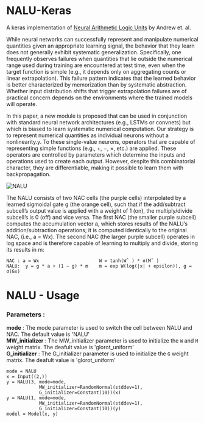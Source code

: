 # NALU-Keras
A keras implementation of [Neural Arithmetic Logic Units](https://arxiv.org/pdf/1808.00508.pdf) by Andrew et. al.

While neural networks can successfully represent and manipulate numerical quantities given an
appropriate learning signal, the behavior that they learn does not generally exhibit systematic generalization. Specifically, one frequently observes failures when quantities that lie outside the
numerical range used during training are encountered at test time, even when the target function
is simple (e.g., it depends only on aggregating counts or linear extrapolation). This failure pattern
indicates that the learned behavior is better characterized by memorization than by systematic abstraction.
Whether input distribution shifts that trigger extrapolation failures are of practical concern
depends on the environments where the trained models will operate.

In this paper, a new module is proposed that can be used in conjunction with standard neural network
architectures (e.g., LSTMs or convnets) but which is biased to learn systematic numerical computation.
Our strategy is to represent numerical quantities as individual neurons without a nonlinearity.y. To these
single-value neurons, operators that are capable of representing simple functions (e.g., +,
−, ×, etc.) are applied. These operators are controlled by parameters which determine the inputs and operations
used to create each output. However, despite this combinatorial character, they are differentiable,
making it possible to learn them with backpropagation. 

![NALU](nalu.png)

The NALU consists of two NAC cells (the purple cells) interpolated by a learned sigmoidal gate
g (the orange cell), such that if the add/subtract subcell’s output value is applied with a weight of
1 (on), the multiply/divide subcell’s is 0 (off) and vice versa. The first NAC (the smaller purple
subcell) computes the accumulation vector a, which stores results of the NALU’s addition/subtraction
operations; it is computed identically to the original NAC, (i.e., a = Wx). The second NAC (the
larger purple subcell) operates in log space and is therefore capable of learning to multiply and divide,
storing its results in m:
```
NAC : a = Wx                      W = tanh(Wˆ ) * σ(Mˆ )
NALU:  y = g * a + (1 − g) * m    m = exp W(log(|x| + epsilon)), g = σ(Gx)
```

# NALU - Usage
### Parameters : 
<b>mode</b> : The mode parameter is used to switch the cell between NALU and NAC. The default value is 'NALU'<br><b>MW_initializer</b> : The MW_initializer parameter is used to initialize the  ```W``` and ```M``` weight matrix. The deafult value is 'glorot_uniform'<br><b>G_initializer</b> : The G_initializer parameter is used to initialize the  ```G``` weight matrix. The deafult value is 'glorot_uniform'

```
mode = NALU
x = Input((2,))
y = NALU(3, mode=mode, 
            MW_initializer=RandomNormal(stddev=1),
            G_initializer=Constant(10))(x)
y = NALU(1, mode=mode, 
            MW_initializer=RandomNormal(stddev=1),
            G_initializer=Constant(10))(y)
model = Model(x, y)
```
